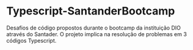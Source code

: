 # Typescript-SantanderBootcamp
Desafios de código propostos durante o bootcamp da instituição DIO através do Santader. O projeto implica na resolução de problemas em 3 códigos Typescript. 
